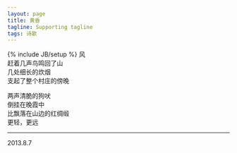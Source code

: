 ```yaml
---
layout: page
title: 黄昏
tagline: Supporting tagline
tags: 诗歌
---
```

{% include JB/setup %}
风  
赶着几声鸟鸣回了山  
几处细长的炊烟  
支起了整个村庄的傍晚  

两声清脆的狗吠  
倒挂在晚霞中  
比飘落在山边的红绸缎  
更轻，更远  

<hr/> 
2013.8.7